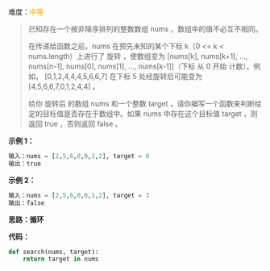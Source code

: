 难度：<font color=orange>中等</font>

> 已知存在一个按非降序排列的整数数组 nums ，数组中的值不必互不相同。
>
> 在传递给函数之前，nums 在预先未知的某个下标 k（0 <= k < nums.length）上进行了 旋转 ，使数组变为 [nums[k], nums[k+1], ..., nums[n-1], nums[0], nums[1], ..., nums[k-1]]（下标 从 0 开始 计数）。例如， [0,1,2,4,4,4,5,6,6,7] 在下标 5 处经旋转后可能变为 [4,5,6,6,7,0,1,2,4,4] 。
>
> 给你 旋转后 的数组 nums 和一个整数 target ，请你编写一个函数来判断给定的目标值是否存在于数组中。如果 nums 中存在这个目标值 target ，则返回 true ，否则返回 false 。



 **示例 1：**

```python
输入：nums = [2,5,6,0,0,1,2], target = 0
输出：true
```



**示例 2：**

```python
输入：nums = [2,5,6,0,0,1,2], target = 3
输出：false
```



**思路：循环**



**代码：**

```python
def search(nums, target):
    return target in nums
```

